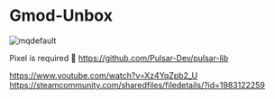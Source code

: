 # Gmod-Unbox

![mqdefault](https://user-images.githubusercontent.com/62381889/220155927-27ed20ad-14ac-4166-87ca-32391abb453b.jpg)

Pixel is required 🥰
https://github.com/Pulsar-Dev/pulsar-lib

https://www.youtube.com/watch?v=Xz4YqZpb2_U
https://steamcommunity.com/sharedfiles/filedetails/?id=1983122259
